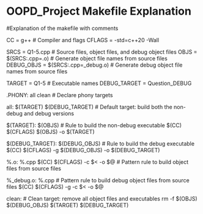 # OOPD_Project Makefile Explanation
#Explanation of the makefile with comments

CC = g++    # Compiler and flags
CFLAGS = -std=c++20 -Wall


SRCS = Q1-5.cpp               # Source files, object files, and debug object files
OBJS = $(SRCS:.cpp=.o)        # Generate object file names from source files
DEBUG_OBJS = $(SRCS:.cpp=_debug.o)  # Generate debug object file names from source files


TARGET = Q1-5     # Executable names
DEBUG_TARGET = Question_DEBUG

.PHONY: all clean     # Declare phony targets

all: $(TARGET) $(DEBUG_TARGET)     # Default target: build both the non-debug and debug versions

$(TARGET): $(OBJS)     # Rule to build the non-debug executable
	$(CC) $(CFLAGS) $(OBJS) -o $(TARGET)

$(DEBUG_TARGET): $(DEBUG_OBJS)      # Rule to build the debug executable
	$(CC) $(CFLAGS) -g $(DEBUG_OBJS) -o $(DEBUG_TARGET)

%.o: %.cpp
	$(CC) $(CFLAGS) -c $< -o $@     # Pattern rule to build object files from source files

%_debug.o: %.cpp     # Pattern rule to build debug object files from source files
	$(CC) $(CFLAGS) -g -c $< -o $@


clean:    # Clean target: remove all object files and executables
	rm -f $(OBJS) $(DEBUG_OBJS) $(TARGET) $(DEBUG_TARGET)
